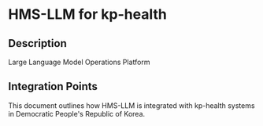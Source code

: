 # HMS-LLM for kp-health

## Description

Large Language Model Operations Platform

## Integration Points

This document outlines how HMS-LLM is integrated with kp-health systems in Democratic People's Republic of Korea.

